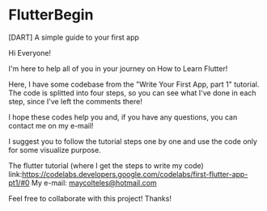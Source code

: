 # FlutterBegin
[DART] A simple guide to your first app



Hi Everyone!

I'm here to help all of you in your journey on How to Learn Flutter!

Here, I have some codebase from the "Write Your First App, part 1" tutorial.
The code is splitted into four steps, so you can see what I've done in each step, since I've left the comments there!

I hope these codes help you and, if you have any questions, you can contact me on my e-mail!

I suggest you to follow the tutorial steps one by one and use the code only for some visualize purpose.

The flutter tutorial (where I get the steps to write my code) link:https://codelabs.developers.google.com/codelabs/first-flutter-app-pt1/#0
My e-mail: maycolteles@hotmail.com

Feel free to collaborate with this project! Thanks!
